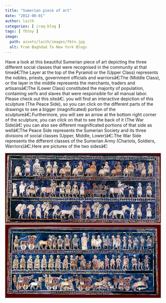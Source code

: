 ```yaml
---
title: "Sumerian piece of art"
date: "2012-08-01"
author: laith
categories: [ iraq-blog ]
tags: [ fbtny ]
image:
  path: assets/laith/images/fbtn.jpg
  alt: From Baghdad To New York Blogs
---
```


Have a look at this beautiful Sumerian piece of art depicting the three different social classes that were recognised in the community at that timeâ€¦The Layer at the top of the Pyramid or the (Upper Class) represents the nobles, priests, government officials and warriorsâ€¦The (Middle Class), or the layer in the middle represents the merchants, traders and artisansâ€¦The (Lower Class) constituted the majority of population, containing serfs and slaves that were responsible for all manual labor. Please check out this siteâ€¦. you will find an interactive depiction of this sculpture (The Peace Side), so you can click on the different parts of the drawings to see a bigger (magnificated) portion of the sculptureâ€¦.Furthermore, you will see an arrow at the bottom right corner of the sculpture, you can click on that to see the back of it (The War Side)â€¦ you can also see different magnificated portions of that side as wellâ€¦The Peace Side represents the Sumerian Society and its three divisions of social classes (Upper, Middle, Lower)â€¦.The War Side represents the different classes of the Sumerian Army (Chariots, Soldiers, Warriors)â€¦.Here are pictures of the two sidesâ€¦

![image](/assets/laith/posts/2012/images/tumblr_inline_ntq1lgX53m1sa3coh_540.png)![image](/assets/laith/posts/2012/images/tumblr_inline_ntq1m4RP6d1sa3coh_540.png)
